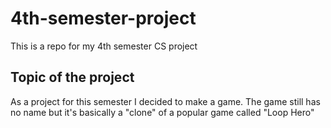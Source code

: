 # 4th-semester-project
This is a repo for my 4th semester CS project 
## Topic of the project 
As a project for this semester I decided to make a game. The game still has no name but it's basically a "clone" of a popular game called "Loop Hero"